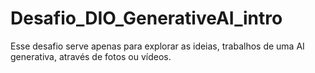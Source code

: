 # Desafio_DIO_GenerativeAI_intro
Esse desafio serve apenas para explorar as ideias, trabalhos de uma AI generativa, através de fotos ou vídeos.
